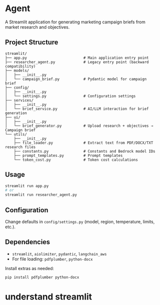 #  Agent

A Streamlit application for generating marketing campaign briefs from market research and objectives.

## Project Structure

```
streamlit/
├── app.py                          # Main application entry point
├── researcher_agent.py             # Legacy entry point (backward compatibility)
├── models/
│   ├── __init__.py
│   └── campaign_brief.py           # Pydantic model for campaign brief
├── config/
│   ├── __init__.py
│   └── settings.py                 # Configuration settings
├── services/
│   ├── __init__.py
│   └── brief_service.py            # AI/LLM interaction for brief generation
├── ui/
│   ├── __init__.py
│   └── brief_generator.py          # Upload research + objectives → Campaign brief
└── utils/
    ├── __init__.py
    ├── file_loader.py              # Extract text from PDF/DOCX/TXT research files
    ├── constants.py                # Constants and Bedrock model IDs
    ├── prompt_templates.py         # Prompt templates
    └── token_cost.py               # Token cost calculations
```

## Usage

```bash
streamlit run app.py
# or
streamlit run researcher_agent.py
```

## Configuration
Change defaults in `config/settings.py` (model, region, temperature, limits, etc.).

## Dependencies
- `streamlit`, `aiolimiter`, `pydantic`, `langchain_aws`
- For file loading: `pdfplumber`, `python-docx`

Install extras as needed:
```bash
pip install pdfplumber python-docx
```
# understand streamlit
